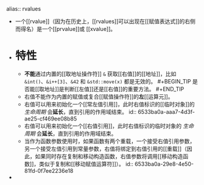 alias:: rvalues

- 一个[[rvalue]]（因为在历史上，[[rvalues]]可以出现在[[赋值表达式]]的右侧而得名）是一个[[prvalue]]或 [[xvalue]]。
- # 特性
	- **不能**通过内置的[[取地址操作符]] `&` 获取[[右值]]的[[地址]]，比如 `&int()`、`&i++[3]`、`&42` 和 `&std::move(x)` 都是无效的。
	  #+BEGIN_TIP
	  是否能[[取地址]]是判断[[左值]]还是[[右值]]的重要方法。
	  #+END_TIP
	- 右值不能作为内置的赋值或复合[[赋值操作符]]的**左**[[运算元]]。
	- 右值可以用来初始化一个[[常左值引用]]，此时右值标识的[[临时对象]]的 *生命周期* 会**延长**，直到引用的作用域结束。
	  id:: 6533ba0a-aaa7-4d3f-ae25-cf469ee08b85
	- 右值可以用来初始化一个[[右值引用]]，此时右值标识的临时对象的 *生命周期* 会**延长**，直到引用的作用域结束。
	- 当作为函数参数使用时，如果函数有两个重载，一个接受右值引用参数，另一个接受左值引用到常量参数，右值将绑定到右值引用的[[重载]]（因此，如果同时存在复制和移动构造函数，右值参数将调用[[移动构造函数]]，类似于复制和[[移动赋值运算符]]）。
	  id:: 6533ba0a-29e8-4e50-81fd-0f7ee2236e18
-